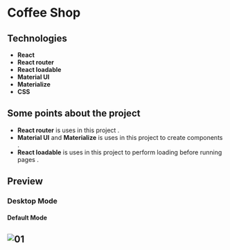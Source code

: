 # Coffee Shop

## Technologies

- **React**
- **React router**
- **React loadable**
- **Material UI**
- **Materialize**
- **CSS**

## Some points about the project

- **React router** is uses in this project .
- **Material UI** and **Materialize**  is uses in this project to create components .
- **React loadable** is uses in this project to perform loading before running pages .


## Preview

### Desktop Mode
#### Default Mode
![01](https://user-images.githubusercontent.com/100797809/188073689-9cac2378-18f4-4dce-8c8b-1eb2c833b6f0.png)
---
